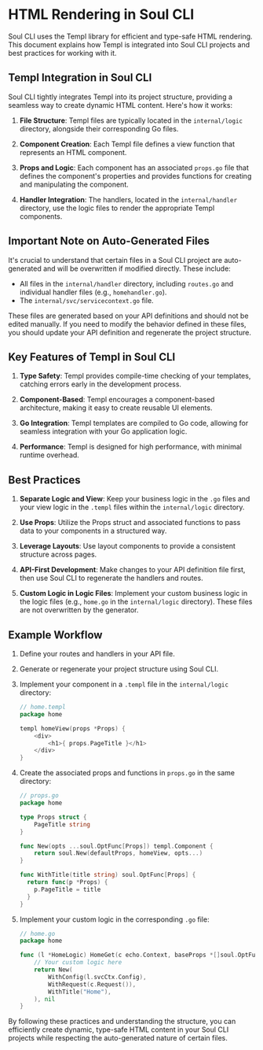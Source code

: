 # HTML Rendering in Soul CLI

Soul CLI uses the Templ library for efficient and type-safe HTML rendering. This document explains how Templ is integrated into Soul CLI projects and best practices for working with it.

## Templ Integration in Soul CLI

Soul CLI tightly integrates Templ into its project structure, providing a seamless way to create dynamic HTML content. Here's how it works:

1. **File Structure**: Templ files are typically located in the `internal/logic` directory, alongside their corresponding Go files.

2. **Component Creation**: Each Templ file defines a view function that represents an HTML component.

3. **Props and Logic**: Each component has an associated `props.go` file that defines the component's properties and provides functions for creating and manipulating the component.

4. **Handler Integration**: The handlers, located in the `internal/handler` directory, use the logic files to render the appropriate Templ components.

## Important Note on Auto-Generated Files

It's crucial to understand that certain files in a Soul CLI project are auto-generated and will be overwritten if modified directly. These include:

- All files in the `internal/handler` directory, including `routes.go` and individual handler files (e.g., `homehandler.go`).
- The `internal/svc/servicecontext.go` file.

These files are generated based on your API definitions and should not be edited manually. If you need to modify the behavior defined in these files, you should update your API definition and regenerate the project structure.

## Key Features of Templ in Soul CLI

1. **Type Safety**: Templ provides compile-time checking of your templates, catching errors early in the development process.

2. **Component-Based**: Templ encourages a component-based architecture, making it easy to create reusable UI elements.

3. **Go Integration**: Templ templates are compiled to Go code, allowing for seamless integration with your Go application logic.

4. **Performance**: Templ is designed for high performance, with minimal runtime overhead.

## Best Practices

1. **Separate Logic and View**: Keep your business logic in the `.go` files and your view logic in the `.templ` files within the `internal/logic` directory.

2. **Use Props**: Utilize the Props struct and associated functions to pass data to your components in a structured way.

3. **Leverage Layouts**: Use layout components to provide a consistent structure across pages.

4. **API-First Development**: Make changes to your API definition file first, then use Soul CLI to regenerate the handlers and routes.

5. **Custom Logic in Logic Files**: Implement your custom business logic in the logic files (e.g., `home.go` in the `internal/logic` directory). These files are not overwritten by the generator.

## Example Workflow

1. Define your routes and handlers in your API file.

2. Generate or regenerate your project structure using Soul CLI.

3. Implement your component in a `.templ` file in the `internal/logic` directory:

   ```go
   // home.templ
   package home

   templ homeView(props *Props) {
       <div>
           <h1>{ props.PageTitle }</h1>
       </div>
   }
   ```

4. Create the associated props and functions in `props.go` in the same directory:

   ```go
   // props.go
   package home

   type Props struct {
       PageTitle string
   }

   func New(opts ...soul.OptFunc[Props]) templ.Component {
       return soul.New(defaultProps, homeView, opts...)
   }

   func WithTitle(title string) soul.OptFunc[Props] {
     return func(p *Props) {
       p.PageTitle = title
     }
   }
   ```

5. Implement your custom logic in the corresponding `.go` file:

   ```go
   // home.go
   package home

   func (l *HomeLogic) HomeGet(c echo.Context, baseProps *[]soul.OptFunc[baseof.Props]) (templ.Component, error) {
       // Your custom logic here
       return New(
           WithConfig(l.svcCtx.Config),
           WithRequest(c.Request()),
           WithTitle("Home"),
       ), nil
   }
   ```

By following these practices and understanding the structure, you can efficiently create dynamic, type-safe HTML content in your Soul CLI projects while respecting the auto-generated nature of certain files.

